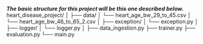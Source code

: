 _**The basic structure for this project will be this one described below.**_
heart_disease_project/
│
├── data/
│   └── heart_age_bw_29_to_45.csv
│   └── heart_age_bw_46_to_65_2.csv
│
├── exception/
│   └── exception.py
│
├── logger/
│   └── logger.py
│
├── data_ingestion.py
├── trainer.py
├── evaluation.py
└── main.py
